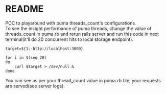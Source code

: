 # README

POC to playaround with puma threads_count's configurations. <br/>
To see the insight performance of puma threads, change the value of threads_count in puma.rb and rerun rails server and run this code in next terminal(it'll do 20 concurrent hits to local storage endpoint).

```
target=${1:-http://localhost:3000}

for i in $(seq 20)
do
    curl $target > /dev/null &
done
```


You can see as per your thread_count value in puma.rb file, your requests are served(see server logs).
